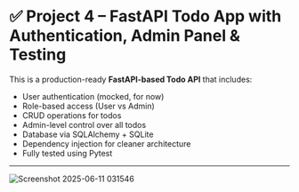 # ✅ Project 4 – FastAPI Todo App with Authentication, Admin Panel & Testing

This is a production-ready **FastAPI-based Todo API** that includes:

- User authentication (mocked, for now)
- Role-based access (User vs Admin)
- CRUD operations for todos
- Admin-level control over all todos
- Database via SQLAlchemy + SQLite
- Dependency injection for cleaner architecture
- Fully tested using Pytest

---
![Screenshot 2025-06-11 031546](https://github.com/user-attachments/assets/c0e79ee9-a4ca-4e69-ba54-0cb0d9e4cfab)
